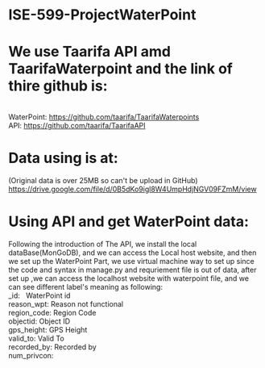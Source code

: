 # ISE-599-ProjectWaterPoint

# We use Taarifa API amd TaarifaWaterpoint and the link of thire github is: 
 <br/>WaterPoint: https://github.com/taarifa/TaarifaWaterpoints
 <br/>API: https://github.com/taarifa/TaarifaAPI
# Data using is at:
(Original data is over 25MB so can't be upload in GitHub)
https://drive.google.com/file/d/0B5dKo9igl8W4UmpHdjNGV09FZmM/view   

# Using API and get WaterPoint data:
  Following the introduction of The API, we install the local dataBase(MonGoDB), and we can access the Local host website, and then we set up the WaterPoint Part, we use virtual machine way to set up since the code and syntax in manage.py and requriement file is out of data, after set up ,we can access the localhost website with waterpoint file, and we can see different label's meaning as following:
<br/> _id: &nbsp; WaterPoint id
<br/>reason_wpt:      Reason not functional
<br/>region_code:     Region Code
<br/>objectid:        Object ID
<br/>gps_height:      GPS Height
<br/>valid_to:        Valid To
<br/>recorded_by:     Recorded by
<br/>num_privcon:     
